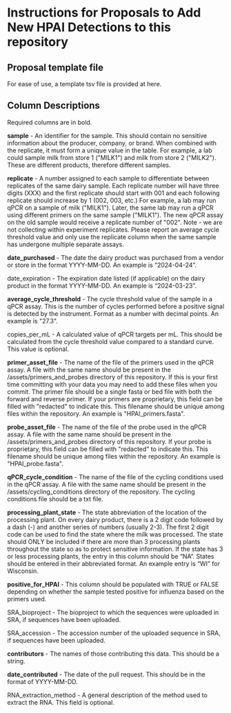 # Instructions for Proposals to Add New HPAI Detections to this repository

## Proposal template file

For ease of use, a template tsv file is provided at here.

## Column Descriptions

Required columns are in bold.

**sample** - An identifier for the sample. This should contain no sensitive information about the producer, company, or brand. When combined with the replicate, it must form a unique value in the table. For example, a lab could sample milk from store 1 ("MILK1") and milk from store 2 ("MILK2"). These are different products, therefore different samples.  

**replicate** - A number assigned to each sample to differentiate between replicates of the same dairy sample. Each replicate number will have three digits (XXX) and the first replicate should start with 001 and each following replicate should increase by 1 (002, 003, etc.) For example, a lab may run qPCR on a sample of milk ("MILK1"). Later, the same lab may run a qPCR using different primers on the same sample ("MILK1"). The new qPCR assay on the old sample would receive a replicate number of "002". Note - we are not collecting within experiment replicates. Please report an average cycle threshold value and only use the replicate column when the same sample has undergone multiple separate assays.

**date_purchased** - The date the dairy product was purchased from a vendor or store in the format YYYY-MM-DD. An example is “2024-04-24”.

date_expiration - The expiration date listed (if applicable) on the dairy product in the format YYYY-MM-DD. An example is “2024-03-23”.

**average_cycle_threshold** - The cycle threshold value of the sample in a qPCR assay. This is the number of cycles performed before a positive signal is detected by the instrument. Format as a number with decimal points. An example is "27.3".

copies_per_mL - A calculated value of qPCR targets per mL. This should be calculated from the cycle threshold value compared to a standard curve. This value is optional.

**primer_asset_file** - The name of the file of the primers used in the qPCR assay. A file with the same name should be present in the /assets/primers_and_probes directory of this repository. If this is your first time committing with your data you may need to add these files when you commit. The primer file should be a single fasta or bed file with both the forward and reverse primer. If your primers are proprietary, this field can be filled with "redacted" to indicate this. This filename should be unique among files within the repository. An example is "HPAI_primers.fasta". 

**probe_asset_file** - The name of the file of the probe used in the qPCR assay. A file with the same name should be present in the /assets/primers_and_probes directory of this repository. If your probe is proprietary, this field can be filled with "redacted" to indicate this. This filename should be unique among files within the repository. An example is "HPAI_probe.fasta".

**qPCR_cycle_condition** - The name of the file of the cycling conditions used in the qPCR assay. A file with the same name should be present in the /assets/cycling_conditions directory of the repository. The cycling conditions file should be a txt file.

**processing_plant_state** - The state abbreviation of the location of the processing plant. On every dairy product, there is a 2 digit code followed by a dash (-) and another series of numbers (usually 2-3). The first 2 digit code can be used to find the state where the milk was processed. The state should ONLY be included if there are more than 3 processing plants throughout the state so as to protect sensitive information. If the state has 3 or less processing plants, the entry in this column should be “NA”. States should be entered in their abbreviated format. An example entry is “WI” for Wisconsin.

**positive_for_HPAI** - This column should be populated with TRUE or FALSE depending on whether the sample tested positive for influenza based on the primers used.

SRA_bioproject - The bioproject to which the sequences were uploaded in SRA, if sequences have been uploaded.

SRA_accession - The accession number of the uploaded sequence in SRA, if sequences have been uploaded.

**contributors** - The names of those contributing this data. This should be a string. 

**date_contributed** - The date of the pull request. This should be in the format of YYYY-MM-DD. 

RNA_extraction_method - A general description of the method used to extract the RNA. This field is optional.